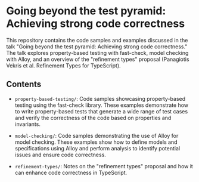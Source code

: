 # Going beyond the test pyramid: Achieving strong code correctness

This repository contains the code samples and examples discussed in the talk "Going beyond the test pyramid: Achieving strong code correctness." The talk explores property-based testing with fast-check, model checking with Alloy, and an overview of the "refinement types" proposal (Panagiotis Vekris et al. Refinement Types for TypeScript).

## Contents

- `property-based-testing/`: Code samples showcasing property-based testing using the fast-check library. These examples demonstrate how to write property-based tests that generate a wide range of test cases and verify the correctness of the code based on properties and invariants.

- `model-checking/`: Code samples demonstrating the use of Alloy for model checking. These examples show how to define models and specifications using Alloy and perform analysis to identify potential issues and ensure code correctness.

- `refinement-types/`: Notes on the "refinement types" proposal and how it can enhance code correctness in TypeScript.

